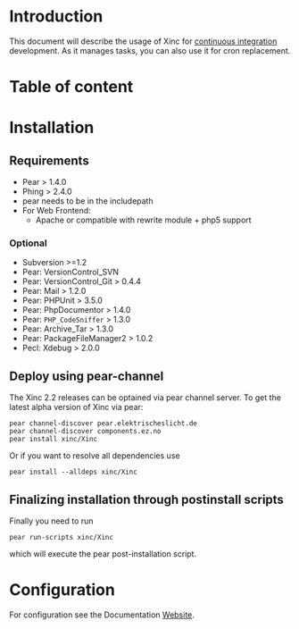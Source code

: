 # Introduction #

This document will describe the usage of Xinc for [continuous integration](http://en.wikipedia.org/wiki/Continuous_integration) development. As it manages tasks, you can also use it for cron replacement.

# Table of content #



# Installation #

## Requirements ##

  * Pear > 1.4.0
  * Phing > 2.4.0
  * pear needs to be in the includepath
  * For Web Frontend:
    * Apache or compatible with rewrite module + php5 support

### Optional ###

  * Subversion >=1.2
  * Pear: VersionControl\_SVN
  * Pear: VersionControl\_Git > 0.4.4
  * Pear: Mail > 1.2.0
  * Pear: PHPUnit > 3.5.0
  * Pear: PhpDocumentor > 1.4.0
  * Pear: `PHP_CodeSniffer` > 1.3.0
  * Pear: Archive\_Tar > 1.3.0
  * Pear: PackageFileManager2 > 1.0.2
  * Pecl: Xdebug > 2.0.0

## Deploy using pear-channel ##

The Xinc 2.2 releases can be optained via pear channel server. To get the latest alpha version of Xinc via pear:

```
pear channel-discover pear.elektrischeslicht.de
pear channel-discover components.ez.no
pear install xinc/Xinc
```

Or if you want to resolve all dependencies use

```
pear install --alldeps xinc/Xinc
```

## Finalizing installation through postinstall scripts ##

Finally you need to run

```
pear run-scripts xinc/Xinc
```

which will execute the pear post-installation script.

# Configuration #

For configuration see the Documentation [Website](http://elektrischeslicht.de/xinc/book/).